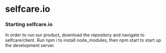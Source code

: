 # selfcare.io

### Starting selfcare.io
In order to run our product, download the repository and navigate to selfcare/client. Run npm i to install node_modules, then npm start to start up the development server. 